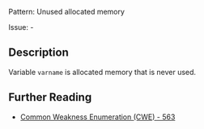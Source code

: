 Pattern: Unused allocated memory

Issue: -

## Description

Variable `varname` is allocated memory that is never used.

## Further Reading

* [Common Weakness Enumeration (CWE) - 563](https://cwe.mitre.org/data/definitions/563.html)